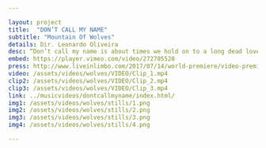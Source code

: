 ```yaml
---

layout: project
title:  "DON’T CALL MY NAME"
subtitle: "Mountain Of Wolves"
details: Dir. Leonardo Oliveira
desc: “Don’t call my name is about times we hold on to a long dead love, and what it takes to drop that dead weight and move on. It’s about acknowledging differences and knowing that, at times, walking away is the only thing to do.” <br> -Mountain Of Wolves
embed: https://player.vimeo.com/video/272705528
press: http://www.liveinlimbo.com/2017/07/14/world-premiere/video-premiere-dont-call-my-name-by-mountain-of-wolves.html
video: /assets/videos/wolves/VIDEO/Clip_1.mp4
clip2: /assets/videos/wolves/VIDEO/Clip_2.mp4
clip3: /assets/videos/wolves/VIDEO/Clip_3.mp4
link: ../musicvideos/dontcallmyname/index.html/
img1: /assets/videos/wolves/stills/1.png
img2: /assets/videos/wolves/stills/2.png
img3: /assets/videos/wolves/stills/3.png
img4: /assets/videos/wolves/stills/4.png

---
```

